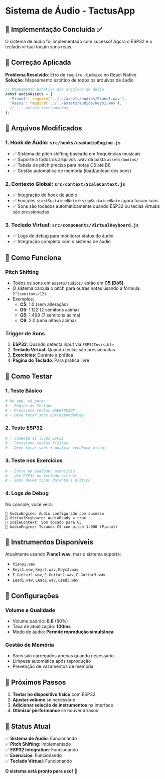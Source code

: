 # Sistema de Áudio - TactusApp

## 🎵 Implementação Concluída ✅

O sistema de áudio foi implementado com sucesso! Agora o ESP32 e o teclado virtual tocam sons reais.

## 🔧 Correção Aplicada

**Problema Resolvido**: Erro de `require dinâmico` no React Native  
**Solução**: Mapeamento estático de todos os arquivos de áudio

```javascript
// Mapeamento estático dos arquivos de áudio
const audioAssets = {
  'Piano1': require('../../assets/audios/Piano1.wav'),
  'Keys1': require('../../assets/audios/Keys1.wav'),
  // ... outros instrumentos
};
```

## 📁 Arquivos Modificados

### 1. **Hook de Áudio**: `src/hooks/useAudioEngine.js`
- ✅ Sistema de pitch shifting baseado em frequências musicais
- ✅ Suporte a todos os arquivos .wav da pasta `assets/audios/`
- ✅ Tabela de pitch precisa para notas C5 até B6
- ✅ Gestão automática de memória (load/unload dos sons)

### 2. **Contexto Global**: `src/context/ScaleContext.js`
- ✅ Integração do hook de áudio
- ✅ Funções `startSustainedNote` e `stopSustainedNote` agora tocam sons
- ✅ Sons são tocados automaticamente quando ESP32 ou teclas virtuais são pressionadas

### 3. **Teclado Virtual**: `src/components/VirtualKeyboard.js`
- ✅ Logs de debug para monitorar status do áudio
- ✅ Integração completa com o sistema de áudio

## 🎹 Como Funciona

### **Pitch Shifting**
- Todos os sons em `assets/audios/` estão em **C5 (Dó5)**
- O sistema calcula o pitch para outras notas usando a fórmula: `2^(semitons/12)`
- Exemplos:
  - **C5**: 1.0 (sem alteração)
  - **D5**: 1.122 (2 semitons acima)
  - **G5**: 1.498 (7 semitons acima)
  - **C6**: 2.0 (uma oitava acima)

### **Trigger de Sons**
1. **ESP32**: Quando detecta input via `ESP32Invisible`
2. **Teclado Virtual**: Quando teclas são pressionadas
3. **Exercícios**: Durante a prática
4. **Página do Teclado**: Para prática livre

## 🧪 Como Testar

### **1. Teste Básico**
```bash
# No app, vá para:
# - Página do Teclado
# - Pressione teclas QWERTYUIOP
# - Deve tocar sons correspondentes
```

### **2. Teste ESP32**
```bash
# - Conecte as luvas ESP32
# - Pressione teclas físicas
# - Deve tocar sons + mostrar feedback visual
```

### **3. Teste nos Exercícios**
```bash
# - Entre em qualquer exercício
# - Use ESP32 ou teclado virtual
# - Sons devem tocar durante a prática
```

### **4. Logs de Debug**
No console, você verá:
```
🎵 AudioEngine: Áudio configurado com sucesso
🎹 VirtualKeyboard: AudioReady = true
🎵 ScaleContext: Som tocado para C5
🎵 AudioEngine: Tocando C5 com pitch 1.000 (Piano1)
```

## 🎸 Instrumentos Disponíveis

Atualmente usando **Piano1.wav**, mas o sistema suporta:
- `Piano1.wav`
- `Keys1.wav`, `Keys2.wav`, `Keys3.wav`
- `E-Guitar1.wav`, `E-Guitar2.wav`, `E-Guitar3.wav`
- `Lead1.wav`, `Lead2.wav`, `Lead3.wav`

## 🔧 Configurações

### **Volume e Qualidade**
- Volume padrão: **0.8** (80%)
- Taxa de atualização: **100ms**
- Modo de áudio: **Permite reprodução simultânea**

### **Gestão de Memória**
- Sons são carregados apenas quando necessário
- Limpeza automática após reprodução
- Prevenção de vazamentos de memória

## 🚀 Próximos Passos

1. **Testar no dispositivo físico** com ESP32
2. **Ajustar volume** se necessário
3. **Adicionar seleção de instrumentos** na interface
4. **Otimizar performance** se houver atrasos

## 🎯 Status Atual

✅ **Sistema de Áudio**: Funcionando  
✅ **Pitch Shifting**: Implementado  
✅ **ESP32 Integration**: Funcionando  
✅ **Exercícios**: Funcionando  
✅ **Teclado Virtual**: Funcionando  

**O sistema está pronto para uso!** 🎉